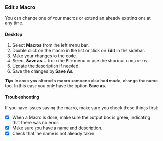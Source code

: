 ### Edit a Macro

You can change one of your macros or extend an already existing one at any time.

#### Desktop

1. Select **Macros** from the left menu bar.
2. Double click on the macro in the list or click on **Edit** in the sidebar.
3. Make your changes to the code.
4. Select **Save as...** from the File menu or use the shortcut `CTRL/⌘+⇧+s`.
5. Update the description if needed.
6. Save the changes by **Save As**.

***Tip:*** In case you altered a macro someone else had made, change the name too. In this case you only have the option **Save as**.

#### Troubleshooting

If you have issues saving the macro, make sure you check these things first:

- [x] When a Macro is done, make sure the output box is green, indicating that there was no error.
- [x] Make sure you have a name and description.
- [x] Check that the name is not already taken.